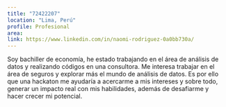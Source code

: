 ```yaml
---
title: "72422207"
location: "Lima, Perú"
profile: Profesional
area: 
link: https://www.linkedin.com/in/naomi-rodriguez-0a0bb730a/
---
```


Soy bachiller de economía, he estado trabajando en el área de análisis de datos y realizando códigos en una consultora. Me interesa trabajar en el área de seguros y explorar más el mundo de análisis de datos. Es por ello que una hackaton me ayudaría a acercarme a mis intereses y sobre todo, generar un impacto real con mis habilidades, además de desafiarme y hacer crecer mi potencial.